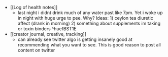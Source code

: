   * [[Log of health notes]]
    * last night i didnt drink much of any water past like 7pm. Yet i woke up in night with huge urge to pee. Why? Ideas: 1) ceylon tea diuretic affect (drank in morning) 2) something about supplements im taking or toxin binders ^huefBST1E
  * [[creator journal, creative, tracking]]
    * can already see twitter algo is getting insanely good at recommending what you want to see. This is good reason to post all content on twitter